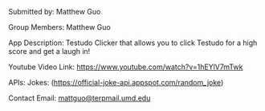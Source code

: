 Submitted by: Matthew Guo

Group Members: Matthew Guo

App Description: Testudo Clicker that allows you to click Testudo for a high score and get a laugh in!

Youtube Video Link: <https://www.youtube.com/watch?v=1hEYlV7mTwk>

APIs: Jokes: (<https://official-joke-api.appspot.com/random_joke>)

Contact Email: mattguo@terpmail.umd.edu

